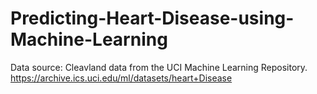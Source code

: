 # Predicting-Heart-Disease-using-Machine-Learning
Data source: Cleavland data from the UCI Machine Learning Repository. https://archive.ics.uci.edu/ml/datasets/heart+Disease
